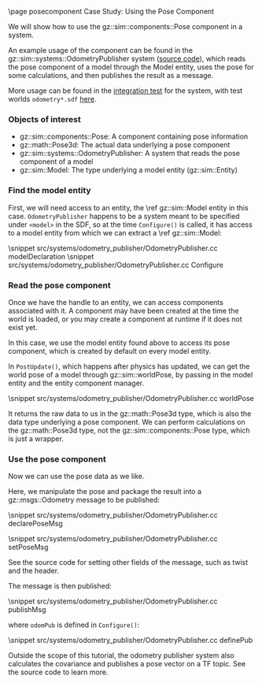 \page posecomponent Case Study: Using the Pose Component

We will show how to use the gz::sim::components::Pose component in a system.

An example usage of the component can be found in the
gz::sim::systems::OdometryPublisher system
([source code](https://github.com/gazebosim/gz-sim/tree/gz-sim8/src/systems/odometry_publisher)),
which reads the pose component of a model through the Model entity, uses the
pose for some calculations, and then publishes the result as a message.

More usage can be found in the
[integration test](https://github.com/gazebosim/gz-sim/blob/gz-sim8/test/integration/odometry_publisher.cc)
for the system, with test worlds `odometry*.sdf`
[here](https://github.com/gazebosim/gz-sim/tree/gz-sim10/test/worlds).

### Objects of interest

- gz::sim::components::Pose: A component containing pose information
- gz::math::Pose3d: The actual data underlying a pose component
- gz::sim::systems::OdometryPublisher: A system that reads the pose component
  of a model
- gz::sim::Model: The type underlying a model entity (gz::sim::Entity)

### Find the model entity

First, we will need access to an entity, the \ref gz::sim::Model entity in this
case.
`OdometryPublisher` happens to be a system meant to be specified under `<model>`
in the SDF, so at the time `Configure()` is called, it has access to a model
entity from which we can extract a \ref gz::sim::Model:

\snippet src/systems/odometry_publisher/OdometryPublisher.cc modelDeclaration
\snippet src/systems/odometry_publisher/OdometryPublisher.cc Configure

### Read the pose component

Once we have the handle to an entity, we can access components associated with
it.
A component may have been created at the time the world is loaded, or you may
create a component at runtime if it does not exist yet.

In this case, we use the model entity found above to access its pose component,
which is created by default on every model entity.

In `PostUpdate()`, which happens after physics has updated, we can get the
world pose of a model through gz::sim::worldPose, by passing in the model
entity and the entity component manager.

\snippet src/systems/odometry_publisher/OdometryPublisher.cc worldPose

It returns the raw data to us in the gz::math::Pose3d type, which is also the
data type underlying a pose component.
We can perform calculations on the gz::math::Pose3d type, not the
gz::sim::components::Pose type, which is just a wrapper.

### Use the pose component

Now we can use the pose data as we like.

Here, we manipulate the pose and package the result into a gz::msgs::Odometry
message to be published:

\snippet src/systems/odometry_publisher/OdometryPublisher.cc declarePoseMsg

\snippet src/systems/odometry_publisher/OdometryPublisher.cc setPoseMsg

See the source code for setting other fields of the message, such as twist and
the header.

The message is then published:

\snippet src/systems/odometry_publisher/OdometryPublisher.cc publishMsg

where `odomPub` is defined in `Configure()`:

\snippet src/systems/odometry_publisher/OdometryPublisher.cc definePub

Outside the scope of this tutorial, the odometry publisher system also
calculates the covariance and publishes a pose vector on a TF topic.
See the source code to learn more.
